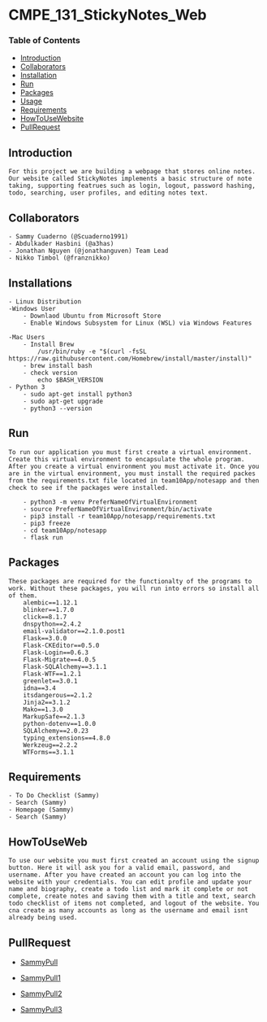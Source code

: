 # CMPE_131_StickyNotes_Web

### Table of Contents
- [Introduction](#Introduction)
- [Collaborators](#Collaborators)
- [Installation](#Installation)
- [Run](#Run)
- [Packages](#Packages)
- [Usage](#Usage)
- [Requirements](#Requirements)
- [HowToUseWebsite](HowToUseWebsite)
- [PullRequest](PullRequests)

## Introduction
    For this project we are building a webpage that stores online notes. Our website called StickyNotes implements a basic structure of note taking, supporting featrues such as login, logout, password hashing, todo, searching, user profiles, and editing notes text.   

## Collaborators 
    - Sammy Cuaderno (@Scuaderno1991)
    - Abdulkader Hasbini (@a3has)
    - Jonathan Nguyen (@jonathanguven) Team Lead
    - Nikko Timbol (@franznikko)

## Installations
    - Linux Distribution
    -Windows User 
        - Downlaod Ubuntu from Microsoft Store 
        - Enable Windows Subsystem for Linux (WSL) via Windows Features

    -Mac Users
        - Install Brew 
            /usr/bin/ruby -e "$(curl -fsSL https://raw.githubusercontent.com/Homebrew/install/master/install)"
        - brew install bash
        - check version 
            echo $BASH_VERSION
    - Python 3
        - sudo apt-get install python3 
        - sudo apt-get upgrade
        - python3 --version  

## Run
    To run our application you must first create a virtual environment. Create this virtual environment to encapsulate the whole program. After you create a virtual environment you must activate it. Once you are in the virtual environment, you must install the required packes from the requirements.txt file located in team10App/notesapp and then check to see if the packages were installed.

        - python3 -m venv PreferNameOfVirtualEnvironment
        - source PreferNameOfVirtualEnvironment/bin/activate
        - pip3 install -r team10App/notesapp/requirements.txt
        - pip3 freeze 
        - cd team10App/notesapp
        - flask run 
## Packages
    These packages are required for the functionalty of the programs to work. Without these packages, you will run into errors so install all of them. 
        alembic==1.12.1
        blinker==1.7.0
        click==8.1.7
        dnspython==2.4.2
        email-validator==2.1.0.post1
        Flask==3.0.0
        Flask-CKEditor==0.5.0
        Flask-Login==0.6.3
        Flask-Migrate==4.0.5
        Flask-SQLAlchemy==3.1.1
        Flask-WTF==1.2.1
        greenlet==3.0.1
        idna==3.4
        itsdangerous==2.1.2
        Jinja2==3.1.2
        Mako==1.3.0
        MarkupSafe==2.1.3
        python-dotenv==1.0.0
        SQLAlchemy==2.0.23
        typing_extensions==4.8.0
        Werkzeug==2.2.2
        WTForms==3.1.1

## Requirements 

    - To Do Checklist (Sammy)
    - Search (Sammy)
    - Homepage (Sammy)
    - Search (Sammy)

## HowToUseWeb
    To use our website you must first created an account using the signup button. Here it will ask you for a valid email, password, and username. After you have created an account you can log into the website with your credentials. You can edit profile and update your name and biography, create a todo list and mark it complete or not complete, create notes and saving them with a title and text, search todo checklist of items not completed, and logout of the website. You cna create as many accounts as long as the username and email isnt already being used.   

## PullRequest
- [SammyPull](https://github.com/a3has/team10App/commit/bb241d9ac4581173bcae478580cd8f3db60c4f9d)

- [SammyPull1](https://github.com/a3has/team10App/commit/3e74ca9e8ae35721fb2de6e0f6e532d04687d0c7)

- [SammyPull2](https://github.com/a3has/team10App/commit/6df975e8fcc909d60aea1e8e59f1ec4e3ace9069)

- [SammyPull3](https://github.com/a3has/team10App/commit/3e74ca9e8ae35721fb2de6e0f6e532d04687d0c7)




































